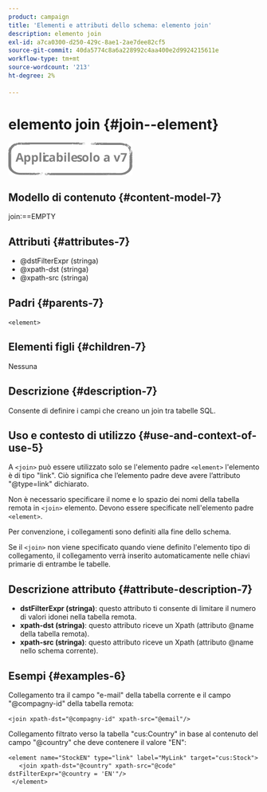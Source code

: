 ```yaml
---
product: campaign
title: 'Elementi e attributi dello schema: elemento join'
description: elemento join
exl-id: a7ca0300-d250-429c-8ae1-2ae7dee82cf5
source-git-commit: 40da5774c8a6a228992c4aa400e2d9924215611e
workflow-type: tm+mt
source-wordcount: '213'
ht-degree: 2%

---
```


# elemento join {#join--element}

![](../../../assets/v7-only.svg)

## Modello di contenuto {#content-model-7}

join:==EMPTY

## Attributi {#attributes-7}

* @dstFilterExpr (stringa)
* @xpath-dst (stringa)
* @xpath-src (stringa)

## Padri {#parents-7}

`<element>`

## Elementi figli {#children-7}

Nessuna

## Descrizione {#description-7}

Consente di definire i campi che creano un join tra tabelle SQL.

## Uso e contesto di utilizzo {#use-and-context-of-use-5}

A `<join>`  può essere utilizzato solo se l&#39;elemento padre  `<element>`  l&#39;elemento è di tipo &quot;link&quot;. Ciò significa che l’elemento padre deve avere l’attributo &quot;@type=link&quot; dichiarato.

Non è necessario specificare il nome e lo spazio dei nomi della tabella remota in `<join>`  elemento. Devono essere specificate nell&#39;elemento padre  `<element>`.

Per convenzione, i collegamenti sono definiti alla fine dello schema.

Se il `<join>` non viene specificato quando viene definito l&#39;elemento tipo di collegamento, il collegamento verrà inserito automaticamente nelle chiavi primarie di entrambe le tabelle.

## Descrizione attributo {#attribute-description-7}

* **dstFilterExpr (stringa)**: questo attributo ti consente di limitare il numero di valori idonei nella tabella remota.
* **xpath-dst (stringa)**: questo attributo riceve un Xpath (attributo @name della tabella remota).
* **xpath-src (stringa)**: questo attributo riceve un Xpath (attributo @name nello schema corrente).

## Esempi {#examples-6}

Collegamento tra il campo &quot;e-mail&quot; della tabella corrente e il campo &quot;@compagny-id&quot; della tabella remota:

```
<join xpath-dst="@compagny-id" xpath-src="@email"/>
```

Collegamento filtrato verso la tabella &quot;cus:Country&quot; in base al contenuto del campo &quot;@country&quot; che deve contenere il valore &quot;EN&quot;:

```
<element name="StockEN" type="link" label="MyLink" target="cus:Stock">
   <join xpath-dst="@country" xpath-src="@code" dstFilterExpr="@country = 'EN'"/>
 </element>
```
